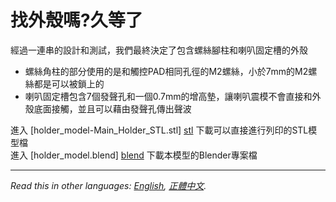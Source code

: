 # 找外殼嗎?久等了 
  
經過一連串的設計和測試，我們最終決定了包含螺絲腳柱和喇叭固定槽的外殼  
  
 - 螺絲角柱的部分使用的是和觸控PAD相同孔徑的M2螺絲，小於7mm的M2螺絲都是可以被鎖上的  
 - 喇叭固定槽包含7個發聲孔和一個0.7mm的增高墊，讓喇叭震模不會直接和外殼底面接觸，並且可以藉由發聲孔傳出聲波  

進入 [holder_model-Main_Holder_STL.stl] [stl] 下載可以直接進行列印的STL模型檔  
進入 [holder_model.blend] [blend] 下載本模型的Blender專案檔  
  
***
  
*Read this in other languages: [English](README.en.md), [正體中文](README.md).*  
  
   [stl]: <holder_model-Main_Holder_STL.stl>  
   [blend]: <holder_model.blend>  
   